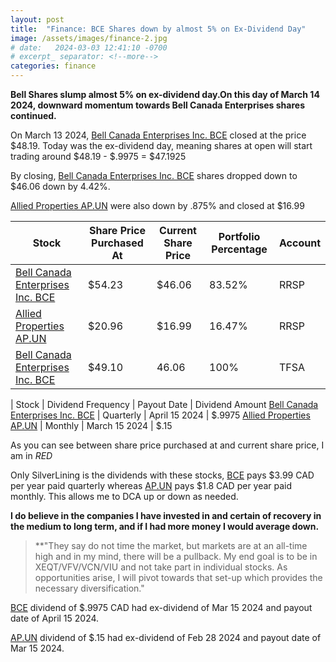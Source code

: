 ```yaml
---
layout: post
title:  "Finance: BCE Shares down by almost 5% on Ex-Dividend Day"
image: /assets/images/finance-2.jpg
# date:   2024-03-03 12:41:10 -0700
# excerpt_ separator: <!--more-->
categories: finance
---
```

<p><b>Bell Shares slump almost 5% on ex-dividend day.On this day of March 14 2024, downward momentum towards Bell Canada Enterprises shares continued.</b></p>

On March 13 2024, [Bell Canada Enterprises Inc. BCE](https://money.tmx.com/en/quote/BCE) closed at the price $48.19. Today was the ex-dividend day, meaning shares at open will start trading around $48.19 - $.9975 = $47.1925 

By closing, [Bell Canada Enterprises Inc. BCE](https://money.tmx.com/en/quote/BCE) shares dropped down to $46.06 down by 4.42%.

[Allied Properties AP.UN](https://money.tmx.com/en/quote/AP.UN) were also down by .875% and closed at $16.99 

| Stock | Share Price Purchased At |  Current Share Price | Portfolio Percentage | Account
| ----- |----- |----- |----- |----- |
| [Bell Canada Enterprises Inc. BCE](https://money.tmx.com/en/quote/BCE) | $54.23 | $46.06 | 83.52% | RRSP
| [Allied Properties AP.UN](https://money.tmx.com/en/quote/AP.UN) | $20.96 | $16.99 | 16.47% | RRSP
| [Bell Canada Enterprises Inc. BCE](https://money.tmx.com/en/quote/BCE) | $49.10 | 46.06 | 100% | TFSA


| Stock | Dividend Frequency |  Payout Date | Dividend Amount
[Bell Canada Enterprises Inc. BCE](https://money.tmx.com/en/quote/BCE) | Quarterly | April 15 2024 | $.9975
[Allied Properties AP.UN](https://money.tmx.com/en/quote/AP.UN) | Monthly | March 15 2024 | $.15



As you can see between share price purchased at and current share price, I am in *RED*

Only SilverLining is the dividends with these stocks, [BCE](https://money.tmx.com/en/quote/BCE) pays $3.99 CAD per year paid quarterly whereas [AP.UN](https://money.tmx.com/en/quote/AP.UN) pays $1.8 CAD per year paid monthly. This allows me to DCA up or down as needed.

**I do believe in the companies I have invested in and certain of recovery in the medium to long term, and if I had more money I would average down.**

>**"They say do not time the market, but markets are at an all-time high and in my mind, there will be a pullback. My end goal is to be in XEQT/VFV/VCN/VIU and not take part in individual stocks. As opportunities arise, I will pivot towards that set-up which provides the necessary diversification."

[BCE](https://money.tmx.com/en/quote/BCE) dividend of $.9975 CAD had ex-dividend of Mar 15 2024 and payout date of April 15 2024. 

[AP.UN](https://money.tmx.com/en/quote/AP.UN) dividend of $.15 had ex-dividend of Feb 28 2024 and payout date of Mar 15 2024.


<!-- ![RRSP Portfolio March 8 2024](/assets/images/img-4.jpg) -->

<!-- [BCE](https://money.tmx.com/en/quote/BCE)
[AP.UN](https://money.tmx.com/en/quote/AP.UN) -->
